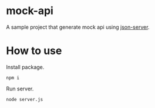 # mock-api
A sample project that generate mock api using [json-server](https://github.com/typicode/json-server#add-middlewares).

# How to use

Install package.

```
npm i
```

Run server.
```
node server.js
```
